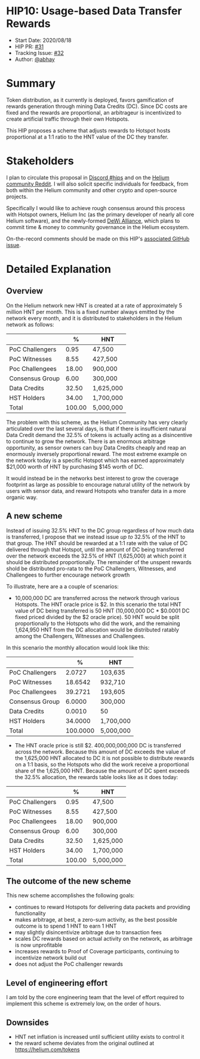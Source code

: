 # HIP10: Usage-based Data Transfer Rewards

- Start Date: 2020/08/18 
- HIP PR: [#31](https://github.com/helium/HIP/pull/31)
- Tracking Issue: [#32](https://github.com/helium/HIP/issues/32)
- Author: [@abhay](https://github.com/abhay)


# Summary
[summary]: #summary

Token distribution, as it currently is deployed, favors gamification of rewards generation through mining Data Credits (DC). Since DC costs are fixed and the rewards are proportional, an arbitrageur is incentivized to create artificial traffic through their own Hotspots.

This HIP proposes a scheme that adjusts rewards to Hotspot hosts proportional at a 1:1 ratio to the HNT value of the DC they transfer.

# Stakeholders
[stakeholders]: #stakeholders

I plan to circulate this proposal in [Discord #hips](https://discord.gg/helium) and on the [Helium community Reddit](https://reddit.com/r/heliumnetwork). I will also solicit specific individuals for feedback, from both within the Helium community and other crypto and open-source projects. 

Specifically I would like to achieve rough consensus around this process with Hotspot owners, Helium Inc (as the primary developer of nearly all core Helium software), and the newly-formed [DeWi Alliance](https://dewi.org), which plans to commit time & money to community governance in the Helium ecosystem.

On-the-record comments should be made on this HIP's [associated GitHub issue](https://github.com/helium/HIP/issues/32).

# Detailed Explanation
[detailed-explanation]: #detailed-explanation

## Overview

On the Helium network new HNT is created at a rate of approximately 5 million HNT per month. This is a fixed number always emitted by the network every month, and it is distributed to stakeholders in the Helium network as follows:

|                 | %      | HNT       |
|-----------------|--------|-----------|
| PoC Challengers |   0.95 |    47,500 |
| PoC Witnesses   |   8.55 |   427,500 |
| Poc Challengees |  18.00 |   900,000 |
| Consensus Group |   6.00 |   300,000 |
| Data Credits    |  32.50 | 1,625,000 |
| HST Holders     |  34.00 | 1,700,000 |
| Total           | 100.00 | 5,000,000 |

The problem with this scheme, as the Helium Community has very clearly articulated over the last several days, is that if there is insufficient natural Data Credit demand the 32.5% of tokens is actually acting as a disincentive to continue to grow the network. There is an enormous arbitrage opportunity, as sensor owners can buy Data Credits cheaply and reap an enormously inversely proportional reward. The most extreme example on the network today is a specific Hotspot which has earned approximately $21,000 worth of HNT by purchasing $145 worth of DC.

It would instead be in the networks best interest to grow the coverage footprint as large as possible to encourage natural utility of the network by users with sensor data, and reward Hotspots who transfer data in a more organic way.

## A new scheme

Instead of issuing 32.5% HNT to the DC group regardless of how much data is transferred, I propose that we instead issue *up to* 32.5% of the HNT to that group. The HNT should be rewarded at a 1:1 rate with the value of DC delivered through that Hotspot, until the amount of DC being transferred over the network exceeds the 32.5% of HNT (1,625,000) at which point it should be distributed proportionally. The remainder of the unspent rewards shold be distributed pro-rata to the PoC Challengers, Witnesses, and Challengees to further encourage network growth

To illustrate, here are a a couple of scenarios:

* 10,000,000 DC are transferred across the network through various Hotspots. The HNT oracle price is $2. In this scenario the total HNT value of DC being transferred is 50 HNT (10,000,000 DC * $0.0001 DC fixed priced divided by the $2 oracle price). 50 HNT would be split proportionally to the Hotspots who did the work, and the remaining 1,624,950 HNT from the DC allocation would be distributed ratably among the Challengers, Witnesses and Challengees.

In this scenario the monthly allocation would look like this:

|                 | %        | HNT       |
|-----------------|----------|-----------|
| PoC Challengers |   2.0727 |   103,635 |
| PoC Witnesses   |  18.6542 |   932,710 |
| Poc Challengees |  39.2721 |   193,605 |
| Consensus Group |   6.0000 |   300,000 |
| Data Credits    |   0.0010 |        50 |
| HST Holders     |  34.0000 | 1,700,000 |
| Total           | 100.0000 | 5,000,000 |

* The HNT oracle price is still $2. 400,000,000,000 DC is transferred across the network. Because this amount of DC exceeds the value of the 1,625,000 HNT allocated to DC it is not possible to distribute rewards on a 1:1 basis, so the Hotspots who did the work receive a proportional share of the 1,625,000 HNT. Because the amount of DC spent exceeds the 32.5% allocation, the rewards table looks like as it does today:

|                 | %      | HNT       |
|-----------------|--------|-----------|
| PoC Challengers |   0.95 |    47,500 |
| PoC Witnesses   |   8.55 |   427,500 |
| Poc Challengees |  18.00 |   900,000 |
| Consensus Group |   6.00 |   300,000 |
| Data Credits    |  32.50 | 1,625,000 |
| HST Holders     |  34.00 | 1,700,000 |
| Total           | 100.00 | 5,000,000 |

## The outcome of the new scheme

This new scheme accomplishes the following goals:

* continues to reward Hotspots for delivering data packets and providing functionality
* makes arbitrage, at best, a zero-sum activity, as the best possible outcome is to spend 1 HNT to earn 1 HNT
* may slightly disincentivize arbitrage due to transaction fees
* scales DC rewards based on actual activity on the network, as arbitrage is now unprofitable
* increases rewards to Proof of Coverage participants, continuing to incentivize network build out
* does not adjust the PoC challenger rewards

## Level of engineering effort

I am told by the core engineering team that the level of effort required to implement this scheme is extremely low, on the order of hours.

## Downsides

* HNT net inflation is increased until sufficient utility exists to control it
* the reward scheme deviates from the original outlined at https://helium.com/tokens
